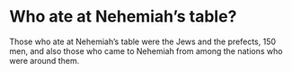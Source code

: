 # Who ate at Nehemiah’s table?

Those who ate at Nehemiah’s table were the Jews and the prefects, 150 men, and also those who came to Nehemiah from among the nations who were around them.
